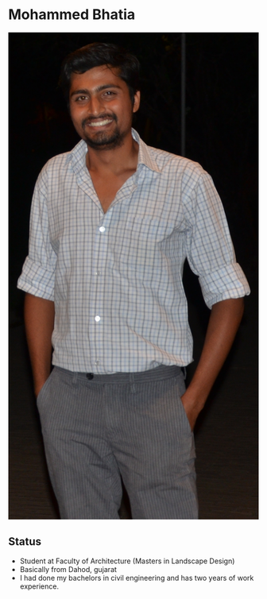 # Mohammed Bhatia
![me](11111111.jpg)

## Status

* Student at Faculty of Architecture (Masters in Landscape Design)
* Basically from Dahod, gujarat
* I had done my bachelors in civil engineering and has two years of work experience.
